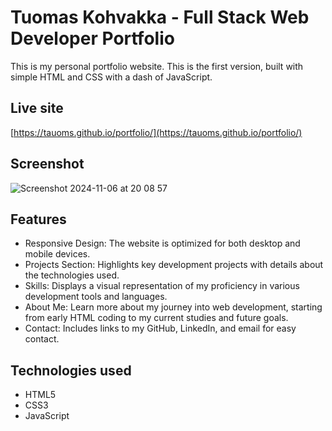 # Tuomas Kohvakka - Full Stack Web Developer Portfolio

This is my personal portfolio website. This is the first version, built with simple HTML and CSS with a dash of JavaScript.

## Live site

[https://tauoms.github.io/portfolio/](https://tauoms.github.io/portfolio/)

## Screenshot

![Screenshot 2024-11-06 at 20 08 57](https://github.com/user-attachments/assets/42d653bc-10b4-4392-925f-c104ee9b6bac)

## Features

- Responsive Design: The website is optimized for both desktop and mobile devices.
- Projects Section: Highlights key development projects with details about the technologies used.
- Skills: Displays a visual representation of my proficiency in various development tools and languages.
- About Me: Learn more about my journey into web development, starting from early HTML coding to my current studies and future goals.
- Contact: Includes links to my GitHub, LinkedIn, and email for easy contact.

## Technologies used

- HTML5
- CSS3
- JavaScript
